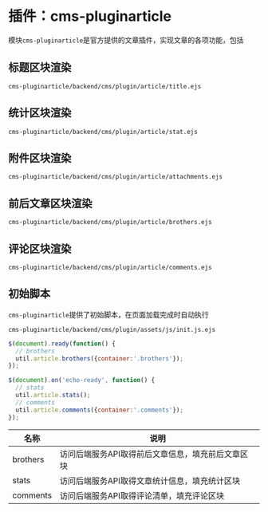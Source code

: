 # 插件：cms-pluginarticle

模块`cms-pluginarticle`是官方提供的文章插件，实现文章的各项功能，包括

## 标题区块渲染

`cms-pluginarticle/backend/cms/plugin/article/title.ejs`

## 统计区块渲染

`cms-pluginarticle/backend/cms/plugin/article/stat.ejs`

## 附件区块渲染

`cms-pluginarticle/backend/cms/plugin/article/attachments.ejs`

## 前后文章区块渲染

`cms-pluginarticle/backend/cms/plugin/article/brothers.ejs`

## 评论区块渲染

`cms-pluginarticle/backend/cms/plugin/article/comments.ejs`

## 初始脚本

`cms-pluginarticle`提供了初始脚本，在页面加载完成时自动执行

`cms-pluginarticle/backend/cms/plugin/assets/js/init.js.ejs`

``` javascript
$(document).ready(function() {
  // brothers
  util.article.brothers({container:'.brothers'});
});

$(document).on('echo-ready', function() {
  // stats
  util.article.stats();
  // comments
  util.article.comments({container:'.comments'});
});
```

|名称|说明|
|-|-|
|brothers|访问后端服务API取得前后文章信息，填充前后文章区块|
|stats|访问后端服务API取得文章统计信息，填充统计区块|
|comments|访问后端服务API取得评论清单，填充评论区块|
